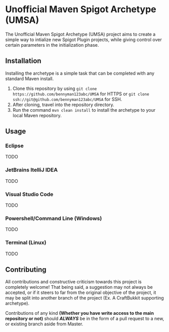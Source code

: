 # Unofficial Maven Spigot Archetype (UMSA)
The Unofficial Maven Spigot Archetype (UMSA) project aims to create a simple
way to intialize new Spigot Plugin projects, while giving control over certain
parameters in the initialization phase.

## Installation
Installing the archetype is a simple task that can be completed with any standard Maven install.
1. Clone this repository by using `git clone https://github.com/bennyman123abc/UMSA` for HTTPS or `git clone ssh://git@github.com/bennyman123abc/UMSA` for SSH. 
2. After cloning, travel into the repository directory.
3. Run the command `mvn clean install` to install the archetype to your local Maven repository.

## Usage
### Eclipse
TODO
### JetBrains ItelliJ IDEA
TODO
### Visual Studio Code
TODO
### Powershell/Command Line (Windows)
TODO
### Terminal (Linux)
TODO

## Contributing
All contributions and constructive criticism towards this project is completely welcome! That being said, a suggestion may not always be accepted, or if it steers to far from the original objective of the project, it may be split into another branch of the project (Ex. A CraftBukkit supporting archetype).

Contributions of any kind **(Whether you have write access to the main repository or not)** should ***ALWAYS*** be in the form of a pull request to a new, or existing branch aside from Master.